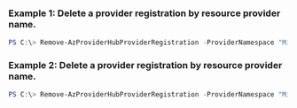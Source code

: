 ### Example 1: Delete a provider registration by resource provider name.
```powershell
PS C:\> Remove-AzProviderHubProviderRegistration -ProviderNamespace "Microsoft.Contoso"
```


### Example 2: Delete a provider registration by resource provider name.
```powershell
PS C:\> Remove-AzProviderHubProviderRegistration -ProviderNamespace "Microsoft.Contoso"
```


